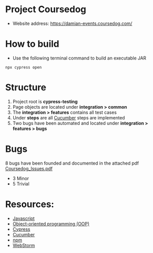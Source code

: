 # Project Coursedog
* Website address: https://damian-events.coursedog.com/

# How to build
* Use the following terminal command to build an executable JAR
```
npx cypress open
```

# Structure
1. Project root is **cypress-testing**
2. Page objects are located under **integration > common**
3. The **integration > features** contains all test cases
4. Under **steps** are all [Cucumber](https://cucumber.io/) steps are implemented 
5. Two bugs have been automated and located under **integration > features > bugs**

# Bugs
8 bugs have been founded and documented in the attached pdf [Coursedog_Issues.pdf](https://github.com/ahmhas/coursedog/blob/main/Coursedog_Issues_Report.pdf)
* 3 Minor
* 5 Trivial 

# Resources:
* [Javascript](https://www.javascript.com/)
* [Object-oriented programming (OOP)](https://en.wikipedia.org/wiki/Object-oriented_programming)
* [Cypress](https://www.seleniumhq.org/)
* [Cucumber](https://cucumber.io/docs/cucumber/)
* [npm](https://www.npmjs.com/)
* [WebStorm](https://www.jetbrains.com/webstorm/)
